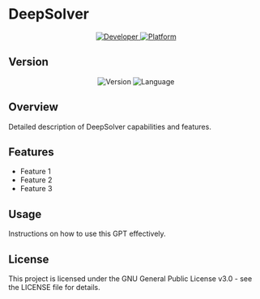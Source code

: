 # DeepSolver

<div align="center">
  <a href="https://github.com/edoardoavenia">
    <img src="https://img.shields.io/badge/Developer-Edoardo_Avenia-2ea44f?style=for-the-badge&logo=github" alt="Developer">
  </a>
  <a href="https://chat.openai.com">
    <img src="https://img.shields.io/badge/Platform-ChatGPT-74aa9c?style=for-the-badge&logo=openai" alt="Platform">
  </a>
</div>

## Version
<div align="center">
  <img src="https://img.shields.io/badge/v1.0-Latest-green?style=for-the-badge&logo=v" alt="Version">
  <img src="https://img.shields.io/badge/EN-language-blue?style=for-the-badge" alt="Language">
</div>

## Overview
Detailed description of DeepSolver capabilities and features.

## Features
- Feature 1
- Feature 2
- Feature 3

## Usage
Instructions on how to use this GPT effectively.

## License
This project is licensed under the GNU General Public License v3.0 - see the LICENSE file for details.
